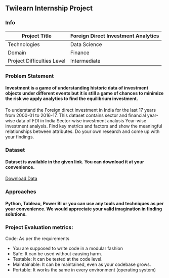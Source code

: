 ## Twilearn Internship Project


### Info
|Project Title | Foreign Direct Investment Analytics |
|--|--|
|Technologies | Data Science |
| Domain | Finance |
| Project Difficulties Level | Intermediate |

### Problem Statement
#### Investment is a game of understanding historic data of investment objects under different events but it is still a game of chances to minimize the risk we apply analytics to find the equilibrium investment.
To understand the Foreign direct investment in India for the last 17 years from 2000-01
to 2016-17. This dataset contains sector and financial year-wise data of FDI in India
Sector-wise investment analysis Year-wise investment analysis.
Find key metrics and factors and show the meaningful relationships between
attributes. Do your own research and come up with your findings.

### Dataset
#### Dataset is available in the given link. You can download it at your convenience.
[Download Data](https://drive.google.com/file/d/1V3da6PHRd0zIG8QDo6diqztUr79E0Eo4/view)

### Approaches
#### Python, Tableau, Power BI or you can use any tools and techniques as per your convenience. We would appreciate your valid imagination in finding solutions.

### Project Evaluation metrics:
Code: As per the requirements
- You are supposed to write code in a modular fashion
- Safe: It can be used without causing harm.
- Testable: It can be tested at the code level.
- Maintainable: It can be maintained, even as your codebase grows.
- Portable: It works the same in every environment (operating system)
